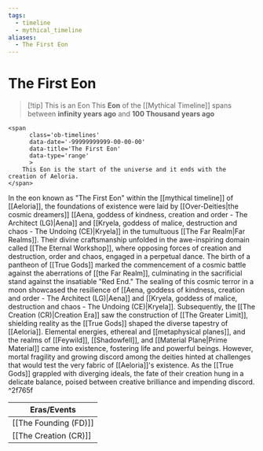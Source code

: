 ```yaml
---
tags:
  - timeline
  - mythical_timeline
aliases:
  - The First Eon
---
```


# The First Eon

>[!tip] This is an Eon
>This **Eon** of the [[Mythical Timeline]] spans between **infinity years ago** and **100 Thousand years ago** 

```
<span 
	  class='ob-timelines' 
	  data-date='-99999999999-00-00-00' 
	  data-title='The First Eon'
	  data-type='range' 
	  > 
	This Eon is the start of the universe and it ends with the creation of Aeloria.
</span>
```

In the eon known as "The First Eon" within the [[mythical timeline]] of [[Aeloria]], the foundations of existence were laid by [[Over-Deities|the cosmic dreamers]] [[Aena, goddess of kindness, creation and order - The Architect (LG)|Aena]] and [[Kryela, goddess of malice, destruction and chaos - The Undoing (CE)|Kryela]] in the tumultuous [[The Far Realm|Far Realms]]. Their divine craftsmanship unfolded in the awe-inspiring domain called [[The Eternal Workshop]], where opposing forces of creation and destruction, order and chaos, engaged in a perpetual dance. The birth of a pantheon of [[True Gods]] marked the commencement of a cosmic battle against the aberrations of [[the Far Realm]], culminating in the sacrificial stand against the insatiable "Red End." The sealing of this cosmic terror in a moon showcased the resilience of [[Aena, goddess of kindness, creation and order - The Architect (LG)|Aena]] and [[Kryela, goddess of malice, destruction and chaos - The Undoing (CE)|Kryela]]. Subsequently, the [[The Creation (CR)|Creation Era]] saw the construction of [[The Greater Limit]], shielding reality as the [[True Gods]] shaped the diverse tapestry of [[Aeloria]]. Elemental energies, ethereal and [[metaphysical planes]], and the realms of [[Feywild]], [[Shadowfell]], and [[Material Plane|Prime Material]] came into existence, fostering life and powerful beings. However, mortal fragility and growing discord among the deities hinted at challenges that would test the very fabric of [[Aeloria]]'s existence. As the [[True Gods]] grappled with diverging ideals, the fate of their creation hung in a delicate balance, poised between creative brilliance and impending discord. ^2f765f

| Eras/Events                   |
| --------------------- |
| [[The Founding (FD)]] |
|              [[The Creation (CR)]]         |


